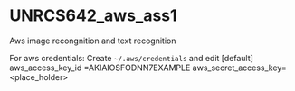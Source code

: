 # UNRCS642_aws_ass1
Aws image recongnition and text recognition

For aws credentials: 
Create ``` ~/.aws/credentials ``` and edit 
[default]
aws_access_key_id =AKIAIOSFODNN7EXAMPLE 
aws_secret_access_key=<place_holder>
